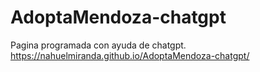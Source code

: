 # AdoptaMendoza-chatgpt
Pagina programada con ayuda de chatgpt.
https://nahuelmiranda.github.io/AdoptaMendoza-chatgpt/
